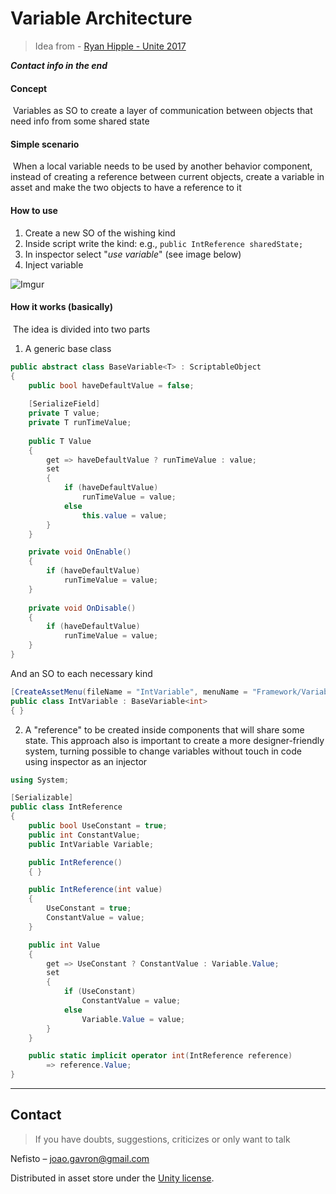 # Variable Architecture

> Idea from - [Ryan Hipple - Unite 2017](https://www.youtube.com/watch?v=raQ3iHhE_Kk&t=2713s)

***Contact info in the end***

#### Concept

​	Variables as SO to create a layer of communication between objects that need info from some shared state

#### Simple scenario

​	When a local variable needs to be used by another behavior component, instead of creating a reference between current objects, create a variable in asset and make the two objects to have a reference to it

#### How to use

1. Create a new SO of the wishing kind
2. Inside script write the kind: e.g., `public IntReference sharedState;` 
3. In inspector select "*use variable*" (see image below)
4. Inject variable

![Imgur](https://i.imgur.com/bBUb3VH.png)

#### How it works (basically)

​	The idea is divided into two parts

1. A generic base class

```c#
public abstract class BaseVariable<T> : ScriptableObject
{
    public bool haveDefaultValue = false;
    
    [SerializeField]
    private T value;
    private T runTimeValue;
    
    public T Value
    {
        get => haveDefaultValue ? runTimeValue : value;
        set
        {
            if (haveDefaultValue)
                runTimeValue = value;
            else
                this.value = value;
        }
    }

    private void OnEnable()
    {
        if (haveDefaultValue)
            runTimeValue = value;
    }
    
    private void OnDisable()
    {
        if (haveDefaultValue)
            runTimeValue = value;
    }
}
```

And an SO to each necessary kind

```c#
[CreateAssetMenu(fileName = "IntVariable", menuName = "Framework/Variables/Int")]
public class IntVariable : BaseVariable<int>
{ }
```

2. A "reference" to be created inside components that will share some state. This approach also is important to create a more designer-friendly system, turning possible to change variables without touch in code using inspector as an injector

```c#
using System;

[Serializable]
public class IntReference
{
    public bool UseConstant = true;
    public int ConstantValue;
    public IntVariable Variable;

    public IntReference()
    { }

    public IntReference(int value)
    {
        UseConstant = true;
        ConstantValue = value;
    }

    public int Value
    {
        get => UseConstant ? ConstantValue : Variable.Value; 
        set
        {
            if (UseConstant)
                ConstantValue = value;
            else
                Variable.Value = value;
        }
    }

    public static implicit operator int(IntReference reference)
        => reference.Value;
}
```

---

## Contact

> If you have doubts, suggestions, criticizes or only want to talk

Nefisto – joao.gavron@gmail.com

Distributed in asset store under the [Unity license](https://unity3d.com/legal/as_terms?_ga=2.91212574.56628704.1591012418-1089589826.1583496471).